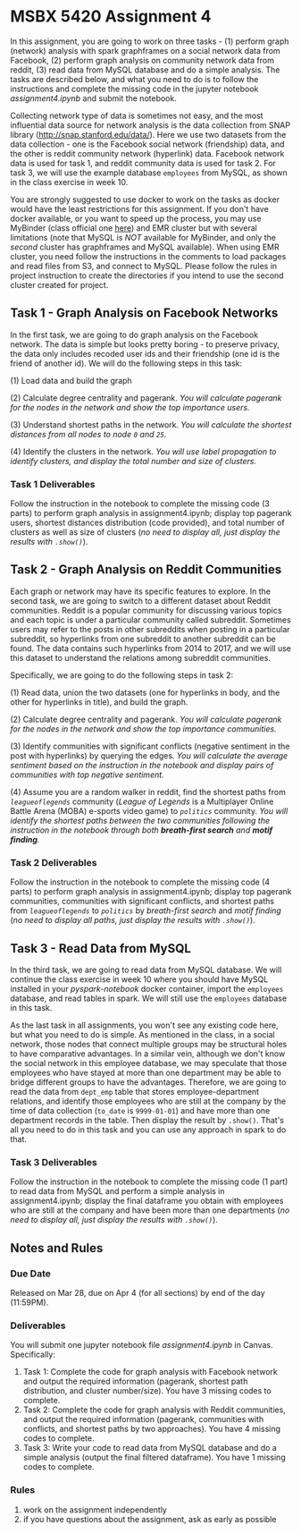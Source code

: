 

# MSBX 5420 Assignment 4

In this assignment, you are going to work on three tasks - (1) perform graph (network) analysis with spark graphframes on a social network data from Facebook, (2) perform graph analysis on community network data from reddit, (3) read data from MySQL database and do a simple analysis. The tasks are described below, and what you need to do is to follow the instructions and complete the missing code in the jupyter notebook *assignment4.ipynb* and submit the notebook.

Collecting network type of data is sometimes not easy, and the most influential data source for network analysis is the data collection from SNAP library (http://snap.stanford.edu/data/). Here we use two datasets from the data collection - one is the Facebook social network (friendship) data, and the other is reddit community network (hyperlink) data. Facebook network data is used for task 1, and reddit community data is used for task 2. For task 3, we will use the example database `employees` from MySQL, as shown in the class exercise in week 10.

You are strongly suggested to use docker to work on the tasks as docker would have the least restrictions for this assignment. If you don't have docker available, or you want to speed up the process, you may use MyBinder (class official one [here](https://mybinder.org/v2/gh/msbx5420-class/msbx5420-class.github.io/HEAD)) and EMR cluster but with several limitations (note that MySQL is *NOT* available for MyBinder, and only the *second* cluster has graphframes and MySQL available). When using EMR cluster, you need follow the instructions in the comments to load packages and read files from S3, and connect to MySQL. Please follow the rules in project instruction to create the directories if you intend to use the second cluster created for project.

## Task 1 - Graph Analysis on Facebook Networks

In the first task, we are going to do graph analysis on the Facebook network. The data is simple but looks pretty boring - to preserve privacy, the data only includes recoded user ids and their friendship (one id is the friend of another id). We will do the following steps in this task:

(1) Load data and build the graph

(2) Calculate degree centrality and pagerank. *You will calculate pagerank for the nodes in the network and show the top importance users.*

(3) Understand shortest paths in the network. *You will calculate the shortest distances from all nodes to node `0` and `25`.*

(4) Identify the clusters in the network. *You will use label propagation to identify clusters, and display the total number and size of clusters.*

### Task 1 Deliverables

Follow the instruction in the notebook to complete the missing code (3 parts) to perform graph analysis in assignment4.ipynb; display top pagerank users, shortest distances distribution (code provided), and total number of clusters as well as size of clusters (*no need to display all, just display the results with `.show()`*).

## Task 2 - Graph Analysis on Reddit Communities

Each graph or network may have its specific features to explore. In the second task, we are going to switch to a different dataset about Reddit communities. Reddit is a popular community for discussing various topics and each topic is under a particular community called subreddit. Sometimes users may refer to the posts in other subreddits when posting in a particular subreddit, so hyperlinks from one subreddit to another subreddit can be found. The data contains such hyperlinks from 2014 to 2017, and we will use this dataset to understand the relations among subreddit communities.

Specifically, we are going to do the following steps in task 2:

(1) Read data, union the two datasets (one for hyperlinks in body, and the other for hyperlinks in title), and build the graph.

(2) Calculate degree centrality and pagerank. *You will calculate pagerank for the nodes in the network and show the top importance communities.*

(3) Identify communities with significant conflicts (negative sentiment in the post with hyperlinks) by querying the edges. *You will calculate the average sentiment based on the instruction in the notebook and display pairs of communities with top negative sentiment.*

(4) Assume you are a random walker in reddit, find the shortest paths from *`leagueoflegends`* community (*League of Legends* is a Multiplayer Online Battle Arena (MOBA) e-sports video game) to *`politics`* community. *You will identify the shortest paths between the two communities following the instruction in the notebook through both **breath-first search** and **motif finding**.*

### Task 2 Deliverables

Follow the instruction in the notebook to complete the missing code (4 parts) to perform graph analysis in assignment4.ipynb; display top pagerank communities, communities with significant conflicts, and shortest paths from *`leagueoflegends`* to *`politics`* by *breath-first search* and *motif finding* (*no need to display all paths, just display the results with `.show()`*).

## Task 3 - Read Data from MySQL

In the third task, we are going to read data from MySQL database. We will continue the class exercise in week 10 where you should have MySQL installed in your *pyspark-notebook* docker container, import the `employees` database, and read tables in spark. We will still use the `employees` database in this task.

As the last task in all assignments, you won't see any existing code here, but what you need to do is simple. As mentioned in the class, in a social network, those nodes that connect multiple groups may be structural holes to have comparative advantages. In a similar vein, although we don't know the social network in this employee database, we may speculate that those employees who have stayed at more than one department may be able to bridge different groups to have the advantages. Therefore, we are going to read the data from `dept_emp` table that stores employee-department relations, and identify those employees who are still at the company by the time of data collection (`to_date` is `9999-01-01`) and have more than one department records in the table. Then display the result by `.show()`. That's all you need to do in this task and you can use any approach in spark to do that.

### Task 3 Deliverables

Follow the instruction in the notebook to complete the missing code (1 part) to read data from MySQL and perform a simple analysis in assignment4.ipynb; display the final dataframe you obtain with employees who are still at the company and have been more than one departments (*no need to display all, just display the results with `.show()`*).

## Notes and Rules

### Due Date

Released on Mar 28, due on Apr 4 (for all sections) by end of the day (11:59PM).

### Deliverables

You will submit one jupyter notebook file *assignment4.ipynb* in Canvas. Specifically:

1. Task 1: Complete the code for graph analysis with Facebook network and output the required information (pagerank, shortest path distribution, and cluster number/size). You have 3 missing codes to complete.
2. Task 2: Complete the code for graph analysis with Reddit communities, and output the required information (pagerank, communities with conflicts, and shortest paths by two approaches). You have 4 missing codes to complete.
3. Task 3: Write your code to read data from MySQL database and do a simple analysis (output the final filtered dataframe). You have 1 missing codes to complete.

### Rules

1. work on the assignment independently
2. if you have questions about the assignment, ask as early as possible